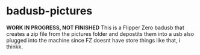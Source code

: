 # badusb-pictures
**WORK IN PROGRESS, NOT FINISHED**
This is a Flipper Zero badusb that creates a zip file from the pictures folder and depostits them into a usb also plugged into the machine since FZ doesnt have store things like that, i thinkk.
